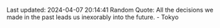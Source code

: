 Last updated: 2024-04-07 20:14:41
Random Quote: All the decisions we made in the past leads us inexorably into the future. - Tokyo